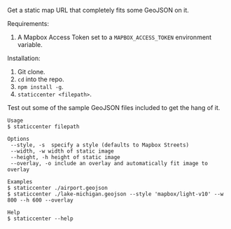 Get a static map URL that completely fits some GeoJSON on it. 

Requirements: 

1. A Mapbox Access Token set to a `MAPBOX_ACCESS_TOKEN` environment variable.

Installation: 

1. Git clone. 
2. `cd` into the repo.
3. `npm install -g`.
4. `staticcenter <filepath>`.

Test out some of the sample GeoJSON files included to get the hang of it. 

```
Usage
$ staticcenter filepath

Options
 --style, -s  specify a style (defaults to Mapbox Streets)
 --width, -w width of static image
 --height, -h height of static image
 --overlay, -o include an overlay and automatically fit image to overlay

Examples
$ staticcenter ./airport.geojson
$ staticcenter ./lake-michigan.geojson --style 'mapbox/light-v10' --w 800 --h 600 --overlay

Help
$ staticcenter --help
```
